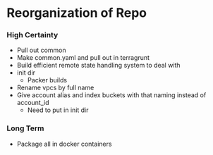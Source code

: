 # Reorganization of Repo 

### High Certainty 

- Pull out common 
- Make common.yaml and pull out in terragrunt
- Build efficient remote state handling system to deal with 
- init dir 
    - Packer builds 
- Rename vpcs by full name 
- Give account alias and index buckets with that naming instead of account_id 
    - Need to put in init dir 

### Long Term 

- Package all in docker containers 

